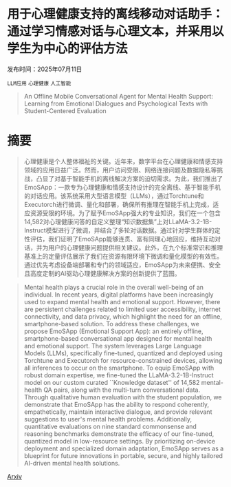 # 用于心理健康支持的离线移动对话助手：通过学习情感对话与心理文本，并采用以学生为中心的评估方法

发布时间：2025年07月11日

`LLM应用` `心理健康` `人工智能`

> An Offline Mobile Conversational Agent for Mental Health Support: Learning from Emotional Dialogues and Psychological Texts with Student-Centered Evaluation

# 摘要

> 心理健康是个人整体福祉的关键。近年来，数字平台在心理健康和情感支持领域的应用日益广泛。然而，用户访问受限、网络连接问题及数据隐私等挑战，凸显了对基于智能手机的离线解决方案的迫切需求。为此，我们推出了EmoSApp：一款专为心理健康和情感支持设计的完全离线、基于智能手机的对话应用。该系统采用大型语言模型（LLMs），通过Torchtune和Executorch进行微调、量化和部署，确保所有推理在智能手机上完成，适应资源受限的环境。为了赋予EmoSApp强大的专业知识，我们在一个包含14,582对心理健康问答的自定义整理“知识数据集”上对LLaMA-3.2-1B-Instruct模型进行了微调，并结合了多轮对话数据。通过针对学生群体的定性评估，我们证明了EmoSApp能够连贯、富有同理心地回应，维持互动对话，并为用户的心理健康问题提供相关建议。此外，在九个标准常识和推理基准上的定量评估展示了我们在资源有限环境下微调和量化模型的有效性。通过优先考虑设备端部署和专门的领域适应，EmoSApp为未来便携、安全且高度定制的AI驱动心理健康解决方案的创新提供了蓝图。


> Mental health plays a crucial role in the overall well-being of an individual. In recent years, digital platforms have been increasingly used to expand mental health and emotional support. However, there are persistent challenges related to limited user accessibility, internet connectivity, and data privacy, which highlight the need for an offline, smartphone-based solution. To address these challenges, we propose EmoSApp (Emotional Support App): an entirely offline, smartphone-based conversational app designed for mental health and emotional support. The system leverages Large Language Models (LLMs), specifically fine-tuned, quantized and deployed using Torchtune and Executorch for resource-constrained devices, allowing all inferences to occur on the smartphone. To equip EmoSApp with robust domain expertise, we fine-tuned the LLaMA-3.2-1B-Instruct model on our custom curated ``Knowledge dataset'' of 14,582 mental-health QA pairs, along with the multi-turn conversational data.
  Through qualitative human evaluation with the student population, we demonstrate that EmoSApp has the ability to respond coherently, empathetically, maintain interactive dialogue, and provide relevant suggestions to user's mental health problems. Additionally, quantitative evaluations on nine standard commonsense and reasoning benchmarks demonstrate the efficacy of our fine-tuned, quantized model in low-resource settings. By prioritizing on-device deployment and specialized domain adaptation, EmoSApp serves as a blueprint for future innovations in portable, secure, and highly tailored AI-driven mental health solutions.

[Arxiv](https://arxiv.org/abs/2507.10580)
